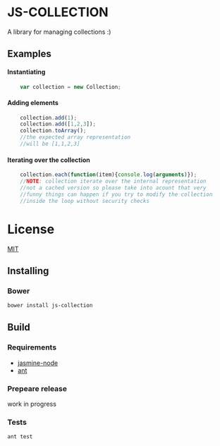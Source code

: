 # JS-COLLECTION

A library for managing collections :)
## Examples
#### Instantiating
```javascript
    var collection = new Collection;
```
#### Adding elements
```javascript
    collection.add(1);
    collection.add([1,2,3]);
    collection.toArray();
    //the expected array representation
    //will be [1,1,2,3]
```
#### Iterating over the collection
```javascript
    collection.each(function(item){console.log(arguments)});
    //NOTE: collection iterate over the internal representation
    //not a cached version so please take into acount that very
    //funny things can happen if you try to modify the collection
    //inside the loop without security checks
```
# License
[MIT](http://opensource.org/licenses/mit-license.php)

## Installing
### Bower

```bash
bower install js-collection
```
## Build
### Requirements

+ [jasmine-node](https://github.com/mhevery/jasmine-node)
+ [ant](http://ant.apache.org)

### Prepeare release

work in progress

### Tests

```bash
ant test
```
